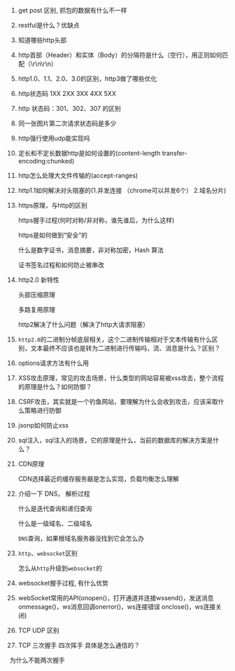 1. get post 区别, 抓包的数据有什么不一样

2. restful是什么？优缺点

3. 知道哪些http头部

4. http首部（Header）和实体（Body）的分隔符是什么（空行），用正则如何匹配（\r\n\r\n）

6. http1.0、1.1、2.0、3.0的区别，http3做了哪些优化

7. http状态码 1XX 2XX 3XX 4XX 5XX 

8. http 状态码：301、302、307 的区别

9. 同一张图片第二次请求状态码是多少

10. http强行使用udp能实现吗

11. 定长和不定长数据http是如何设置的(content-length  transfer-encoding:chunked)

13. http怎么处理大文件传输的(accept-ranges)

14. http1.1如何解决对头阻塞的(1.并发连接 （chrome可以并发6个） 2.域名分片)

15. https原理，与http的区别 

    https握手过程(何时对称/非对称，谁先谁后，为什么这样)

    https是如何做到“安全”的

    什么是数字证书，消息摘要，非对称加密，Hash 算法

    证书签名过程和如何防止被串改

16. http2.0 新特性

    头部压缩原理 

    多路复用原理  

    http2解决了什么问题（解决了http大请求阻塞）

17. `http2.0`的二进制分帧底层相关，这个二进制传输相对于文本传输有什么区别，文本最终不应该也是转为二进制进行传输吗，流、消息是什么？区别？

19. options请求方法有什么用

20. XSS攻击原理，常见的攻击场景，什么类型的网站容易被xss攻击，整个流程的原理是什么？如何防御？
    
21. CSRF攻击，其实就是一个钓鱼网站，要理解为什么会收到攻击，应该采取什么策略进行防御

22. jsonp如何防止xss

23. sql注入，sql注入的场景，它的原理是什么，当前的数据库的解决方案是什么？

24. CDN原理

    CDN选择最近的缓存服务器是怎么实现，负载均衡怎么理解

25. 介绍一下 DNS， 解析过程

    什么是迭代查询和递归查询

    什么是一级域名、二级域名

    `DNS`查询，如果根域名服务器没找到它会怎么办

26. `http`、`websocket`区别

    怎么从`http`升级到`websocket`的

27. websocket握手过程, 有什么优势

25. webSocket常用的API(onopen()，打开通道并连接wssend()，发送消息onmessage()，ws消息回调onerror()，ws连接错误     onclose()，ws连接关闭)

26. TCP UDP 区别

27. TCP 三次握手 四次挥手 具体是怎么通信的？

​        为什么不能两次握手